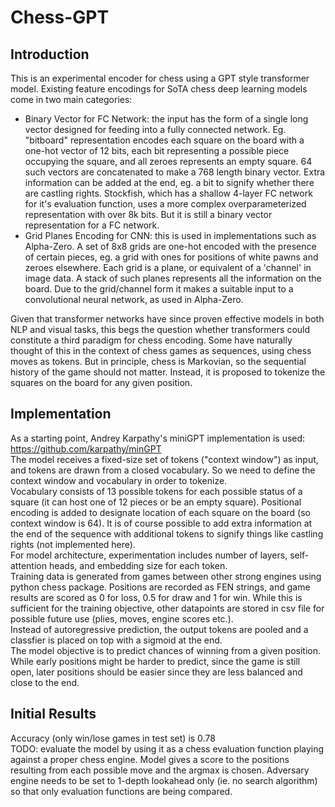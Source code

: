 # Chess-GPT
## Introduction
This is an experimental encoder for chess using a GPT style transformer model.
Existing feature encodings for SoTA chess deep learning models come in two main categories:  
- Binary Vector for FC Network: the input has the form of a single long vector designed for feeding into a fully connected network. Eg. "bitboard" representation encodes each square on the board with a one-hot vector of 12 bits, each bit representing a possible piece occupying the square, and all zeroes represents an empty square. 64 such vectors are concatenated to make a 768 length binary vector. Extra information can be added at the end, eg. a bit to signify whether there are castling rights. Stockfish, which has a shallow 4-layer FC network for it's evaluation function, uses a more complex overparameterized representation with over 8k bits. But it is still a binary vector representation for a FC network.
- Grid Planes Encoding for CNN: this is used in implementations such as Alpha-Zero. A set of 8x8 grids are one-hot encoded with the presence of certain pieces, eg. a grid with ones for positions of white pawns and zeroes elsewhere. Each grid is a plane, or equivalent of a 'channel' in image data. A stack of such planes represents all the information on the board. Due to the grid/channel form it makes a suitable input to a convolutional neural network, as used in Alpha-Zero.  

Given that transformer networks have since proven effective models in both NLP and visual tasks, this begs the question whether transformers could constitute a third paradigm for chess encoding.
Some have naturally thought of this in the context of chess games as sequences, using chess moves as tokens. But in principle, chess is Markovian, so the sequential history of the game should not matter. Instead, it is proposed to tokenize the squares on the board for any given position. 
## Implementation
As a starting point, Andrey Karpathy's miniGPT implementation is used: https://github.com/karpathy/minGPT  
The model receives a fixed-size set of tokens ("context window") as input, and tokens are drawn from a closed vocabulary. So we need to define the context window and vocabulary in order to tokenize.  
Vocabulary consists of 13 possible tokens for each possible status of a square (it can host one of 12 pieces or be an empty square). Positional encoding is added to designate location of each square on the board (so context window is 64). It is of course possible to add extra information at the end of the sequence with additional tokens to signify things like castling rights (not implemented here).  
For model architecture, experimentation includes number of layers, self-attention heads, and embedding size for each token.  
Training data is generated from games between other strong engines using python chess package. Positions are recorded as FEN strings, and game results are scored as 0 for loss, 0.5 for draw and 1 for win. While this is sufficient for the training objective, other datapoints are stored in csv file for possible future use (plies, moves, engine scores etc.).  
Instead of autoregressive prediction, the output tokens are pooled and a classfier is placed on top with a sigmoid at the end.  
The model objective is to predict chances of winning from a given position. While early positions might be harder to predict, since the game is still open, later positions should be easier since they are less balanced and close to the end.  

## Initial Results
Accuracy (only win/lose games in test set) is 0.78  
TODO: evaluate the model by using it as a chess evaluation function playing against a proper chess engine. Model gives a score to the positions resulting from each possible move and the argmax is chosen. Adversary engine needs to be set to 1-depth lookahead only (ie. no search algorithm) so that only evaluation functions are being compared.  
